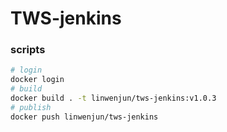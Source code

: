 # TWS-jenkins

### scripts
```sh
# login
docker login
# build
docker build . -t linwenjun/tws-jenkins:v1.0.3
# publish
docker push linwenjun/tws-jenkins
```